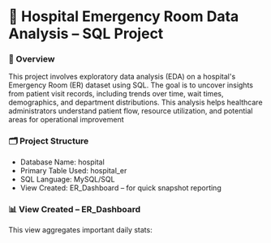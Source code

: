 # 🏥 Hospital Emergency Room Data Analysis – SQL Project

### 📌 Overview

This project involves exploratory data analysis (EDA) on a hospital's Emergency Room (ER) dataset using SQL. The goal is to uncover insights from patient visit records, including trends over time, wait times, demographics, and department distributions. This analysis helps healthcare administrators understand patient flow, resource utilization, and potential areas for operational improvement

### 🗂️ Project Structure

- Database Name: hospital
- Primary Table Used: hospital_er
- SQL Language: MySQL/SQL
- View Created: ER_Dashboard – for quick snapshot reporting

### 📊 View Created – ER_Dashboard
This view aggregates important daily stats:

![]()

